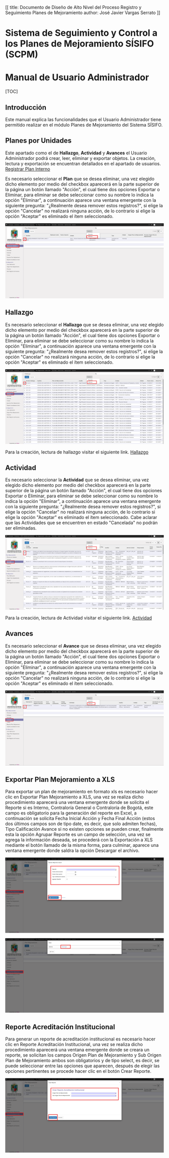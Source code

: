 [[
title: Documento de Diseño de Alto Nivel del Proceso Registro y Seguimiento Planes de Mejoramiento
author: José Javier Vargas Serrato
]]

Sistema de Seguimiento y Control a los Planes de Mejoramiento SÍSIFO (SCPM)
===================================================================

Manual de Usuario Administrador
============================

[TOC]

Introducción
--------------------------------

Este manual explica las funcionalidades que el Usuario Administrador tiene permitido realizar en el módulo Planes de Mejoramiento del Sistema SÍSIFO.

## Planes por Unidades

Este apartado como el de **Hallazgo**, **Actividad** y **Avances** el Usuario Administrador podrá crear, leer, eliminar y exportar objetos.  La creación, lectura y exportación se encuentran detallados en el apartado de usuarios. [Registrar Plan Interno](/planes_de_mejoramiento/documentacion/usuario_auditor.html#registrar-plan-interno)

Es necesario seleccionar el **Plan** que se desea eliminar, una vez elegido dicho elemento por medio del checkbox aparecerá en la parte superior de la página un botón llamado "Acción", el cual tiene dos opciones Exportar o Eliminar, para eliminar se debe seleccionar como su nombre lo indica la opción "Eliminar", a continuación aparece una ventana emergente con la siguiente pregunta: "¿Realmente desea remover estos registros?", si elige la opción "Cancelar" no realizará ninguna acción, de lo contrario si elige la opción "Aceptar" es eliminado el ítem seleccionado.

![Screenshot](../img/Selection_023.png)

## Hallazgo

Es necesario seleccionar el **Hallazgo** que se desea eliminar, una vez elegido dicho elemento por medio del checkbox aparecerá en la parte superior de la página un botón llamado "Acción", el cual tiene dos opciones Exportar o Eliminar, para eliminar se debe seleccionar como su nombre lo indica la opción "Eliminar", a continuación aparece una ventana emergente con la siguiente pregunta: "¿Realmente desea remover estos registros?", si elige la opción "Cancelar" no realizará ninguna acción, de lo contrario si elige la opción "Aceptar" es eliminado el ítem seleccionado.

![Screenshot](../img/Selection_024.png)

Para la creación, lectura de hallazgo visitar el siguiente link.  [Hallazgo](/planes_de_mejoramiento/documentacion/usuario_auditor.html#hallazgo)

## Actividad

Es necesario seleccionar la **Actividad** que se desea eliminar, una vez elegido dicho elemento por medio del checkbox aparecerá en la parte superior de la página un botón llamado "Acción", el cual tiene dos opciones Exportar o Eliminar, para eliminar se debe seleccionar como su nombre lo indica la opción "Eliminar", a continuación aparece una ventana emergente con la siguiente pregunta: "¿Realmente desea remover estos registros?", si elige la opción "Cancelar" no realizará ninguna acción, de lo contrario si elige la opción "Aceptar" es eliminado el ítem seleccionado. Cabe aclarar que las Actividades que se encuentren en estado "Cancelada" no podrán ser eliminadas.

![Screenshot](../img/Selection_025.png)

Para la creación, lectura de Actividad visitar el siguiente link. [Actividad](/planes_de_mejoramiento/documentacion/usuario_auditor.html#actividad)

## Avances

Es necesario seleccionar el **Avance** que se desea eliminar, una vez elegido dicho elemento por medio del checkbox aparecerá en la parte superior de la página un botón llamado "Acción", el cual tiene dos opciones Exportar o Eliminar, para eliminar se debe seleccionar como su nombre lo indica la opción "Eliminar", a continuación aparece una ventana emergente con la siguiente pregunta: "¿Realmente desea remover estos registros?", si elige la opción "Cancelar" no realizará ninguna acción, de lo contrario si elige la opción "Aceptar" es eliminado el ítem seleccionado.

![Screenshot](../img/Selection_062.png)

## Exportar Plan Mejoramiento a XLS

Para exportar un plan de mejoramiento en formato xls es necesario hacer clic en Exportar Plan Mejoramiento a XLS, una vez se realiza dicho procedimiento aparecerá una ventana emergente donde se solicita el Reporte si es Interno, Contraloría General o Contraloría de Bogotá, este campo es obligatorio para la generación del reporte en Excel, a continuación se solicita Fecha Inicial Acción y Fecha Final Acción (estos dos últimos campos son de tipo date, es decir, que solo admiten fechas), Tipo Calificación Avance si no existen opciones se pueden crear, finalmente esta la opción Agrupar Reporte es un campo de selección, una vez se agrega la información deseada, se procederá con la Exportación a XLS mediante el botón llamado de la misma forma, para culminar, aparece una ventana emergente donde saldra la opción Descargar el archivo. 

![Screenshot](../img/Selection_063.png)

![Screenshot](../img/Selection_064.png)

## Reporte Acreditación Institucional
Para generar un reporte de acreditación institucional es necesario hacer clic en Reporte Acreditación Institucional, una vez se realiza dicho procedimiento aparecerá una ventana emergente donde se creara un reporte, se solicitan los campos Origen Plan de Mejoramiento y Sub Origen Plan de Mejoramiento ambos son obligatorios y de tipo select, es decir, se puede seleccionar entre las opciones que aparecen, después de elegir las opciones pertinentes se procede hacer clic en el botón Crear Reporte.

![Screenshot](../img/Selection_065.png)